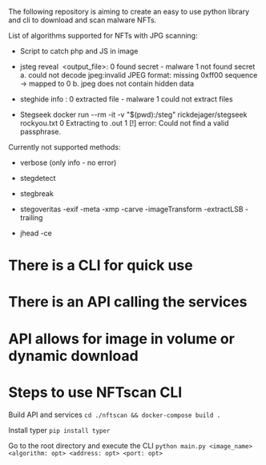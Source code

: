 The following repository is aiming to create an easy to use python library and cli to download and scan malware NFTs.

List of algorithms supported for NFTs with JPG scanning:
+ Script to catch php and JS in image

+ jsteg reveal <image> <output_file>:
    0 found secret - malware
    1 not found secret
       a. could not decode jpeg:invalid JPEG format: missing 0xff00 sequence -> mapped to 0
       b. jpeg does not contain hidden data

+ steghide info <image>:
    0 extracted file - malware
    1 could not extract files 

+ Stegseek
docker run --rm -it -v "$(pwd):/steg" rickdejager/stegseek <image> rockyou.txt
    0  Extracting to <image>.out
    1 [!] error: Could not find a valid passphrase.


Currently not supported methods:
- verbose (only info - no error)
 
- stegdetect 

- stegbreak 

- stegoveritas -exif -meta -xmp -carve -imageTransform  -extractLSB -trailing <image>

- jhead -ce

# There is a CLI for quick use 
# There is an API calling the services 
# API allows for image in volume or dynamic download


# Steps to use NFTscan CLI

Build API and services 
`cd ./nftscan && docker-compose build .`

Install typer
`pip install typer`

Go to the root directory and execute the CLI
`python main.py <image_name> <algorithm: opt> <address: opt> <port: opt>` 